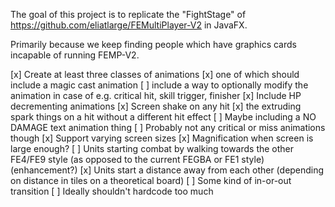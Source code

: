 

The goal of this project is to replicate the "FightStage" of
https://github.com/eliatlarge/FEMultiPlayer-V2 in JavaFX.

Primarily because we keep finding people which have graphics cards incapable of running FEMP-V2.

[x] Create at least three classes of animations
  [x] one of which should include a magic cast animation
  [ ] include a way to optionally modify the animation in case of e.g. critical hit, skill trigger, finisher
[x] Include HP decrementing animations
  [x] Screen shake on any hit
  [x] the extruding spark things on a hit without a different hit effect
  [ ] Maybe including a NO DAMAGE text animation thing 
  [ ] Probably not any critical or miss animations though
[x] Support varying screen sizes
  [x] Magnification when screen is large enough?
[ ] Units starting combat by walking towards the other FE4/FE9 style (as opposed to the current FEGBA or FE1 style) (enhancement?)
[x] Units start a distance away from each other (depending on distance in tiles on a theoretical board)
[ ] Some kind of in-or-out transition
[ ] Ideally shouldn't hardcode too much

